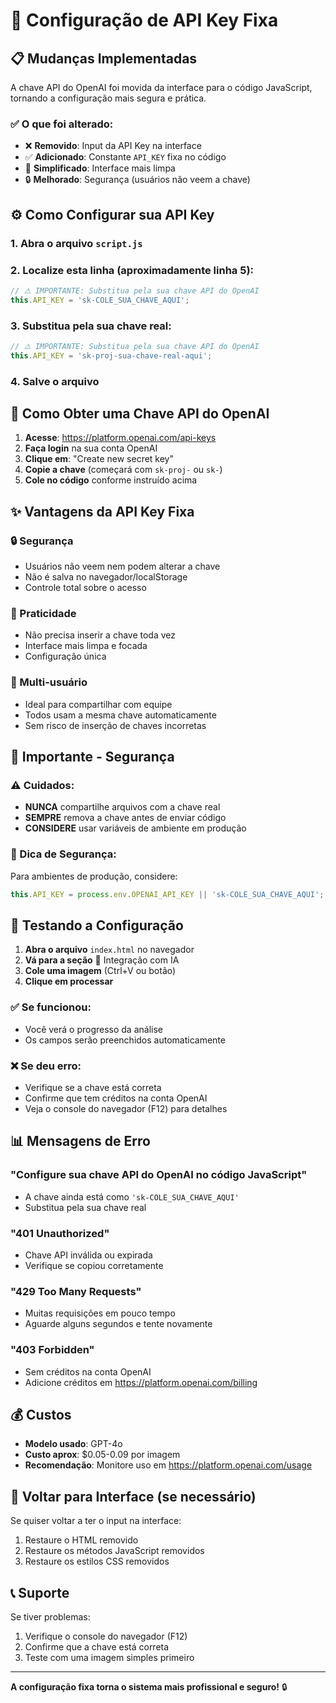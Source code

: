 # 🔑 Configuração de API Key Fixa

## 📋 Mudanças Implementadas

A chave API do OpenAI foi movida da interface para o código JavaScript, tornando a configuração mais segura e prática.

### ✅ **O que foi alterado:**
- ❌ **Removido**: Input da API Key na interface
- ✅ **Adicionado**: Constante `API_KEY` fixa no código
- 🔧 **Simplificado**: Interface mais limpa
- 🔒 **Melhorado**: Segurança (usuários não veem a chave)

## ⚙️ Como Configurar sua API Key

### **1. Abra o arquivo `script.js`**

### **2. Localize esta linha (aproximadamente linha 5):**
```javascript
// ⚠️ IMPORTANTE: Substitua pela sua chave API do OpenAI
this.API_KEY = 'sk-COLE_SUA_CHAVE_AQUI';
```

### **3. Substitua pela sua chave real:**
```javascript
// ⚠️ IMPORTANTE: Substitua pela sua chave API do OpenAI
this.API_KEY = 'sk-proj-sua-chave-real-aqui';
```

### **4. Salve o arquivo**

## 🔑 Como Obter uma Chave API do OpenAI

1. **Acesse**: https://platform.openai.com/api-keys
2. **Faça login** na sua conta OpenAI
3. **Clique em**: "Create new secret key"
4. **Copie a chave** (começará com `sk-proj-` ou `sk-`)
5. **Cole no código** conforme instruído acima

## ✨ Vantagens da API Key Fixa

### **🔒 Segurança**
- Usuários não veem nem podem alterar a chave
- Não é salva no navegador/localStorage
- Controle total sobre o acesso

### **🎯 Praticidade**
- Não precisa inserir a chave toda vez
- Interface mais limpa e focada
- Configuração única

### **👥 Multi-usuário**
- Ideal para compartilhar com equipe
- Todos usam a mesma chave automaticamente
- Sem risco de inserção de chaves incorretas

## 🚨 Importante - Segurança

### **⚠️ Cuidados:**
- **NUNCA** compartilhe arquivos com a chave real
- **SEMPRE** remova a chave antes de enviar código
- **CONSIDERE** usar variáveis de ambiente em produção

### **🔐 Dica de Segurança:**
Para ambientes de produção, considere:
```javascript
this.API_KEY = process.env.OPENAI_API_KEY || 'sk-COLE_SUA_CHAVE_AQUI';
```

## 🧪 Testando a Configuração

1. **Abra o arquivo** `index.html` no navegador
2. **Vá para a seção** 🤖 Integração com IA
3. **Cole uma imagem** (Ctrl+V ou botão)
4. **Clique em processar**

### **✅ Se funcionou:**
- Você verá o progresso da análise
- Os campos serão preenchidos automaticamente

### **❌ Se deu erro:**
- Verifique se a chave está correta
- Confirme que tem créditos na conta OpenAI
- Veja o console do navegador (F12) para detalhes

## 📊 Mensagens de Erro

### **"Configure sua chave API do OpenAI no código JavaScript"**
- A chave ainda está como `'sk-COLE_SUA_CHAVE_AQUI'`
- Substitua pela sua chave real

### **"401 Unauthorized"**
- Chave API inválida ou expirada
- Verifique se copiou corretamente

### **"429 Too Many Requests"**
- Muitas requisições em pouco tempo
- Aguarde alguns segundos e tente novamente

### **"403 Forbidden"**
- Sem créditos na conta OpenAI
- Adicione créditos em https://platform.openai.com/billing

## 💰 Custos

- **Modelo usado**: GPT-4o
- **Custo aprox**: $0.05-0.09 por imagem
- **Recomendação**: Monitore uso em https://platform.openai.com/usage

## 🔄 Voltar para Interface (se necessário)

Se quiser voltar a ter o input na interface:
1. Restaure o HTML removido
2. Restaure os métodos JavaScript removidos
3. Restaure os estilos CSS removidos

## 📞 Suporte

Se tiver problemas:
1. Verifique o console do navegador (F12)
2. Confirme que a chave está correta
3. Teste com uma imagem simples primeiro

---

**A configuração fixa torna o sistema mais profissional e seguro!** 🔒 